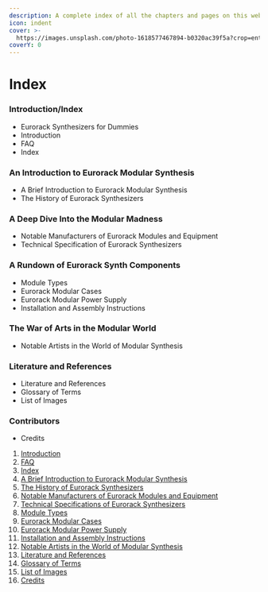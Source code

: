 ```yaml
---
description: A complete index of all the chapters and pages on this website.
icon: indent
cover: >-
  https://images.unsplash.com/photo-1618577467894-b0320ac39f5a?crop=entropy&cs=srgb&fm=jpg&ixid=M3wxOTcwMjR8MHwxfHNlYXJjaHwxfHxldXJvcmFja3xlbnwwfHx8fDE3NDMyNTM3OTZ8MA&ixlib=rb-4.0.3&q=85
coverY: 0
---
```


# Index

### Introduction/Index

* Eurorack Synthesizers for Dummies
* Introduction
* FAQ
* Index

### An Introduction to Eurorack Modular Synthesis

* A Brief Introduction to Eurorack Modular Synthesis
* The History of Eurorack Synthesizers

### A Deep Dive Into the Modular Madness

* Notable Manufacturers of Eurorack Modules and Equipment
* Technical Specification of Eurorack Synthesizers

### A Rundown of Eurorack Synth Components

* Module Types
* Eurorack Modular Cases
* Eurorack Modular Power Supply
* Installation and Assembly Instructions

### The War of Arts in the Modular World

* Notable Artists in the World of Modular Synthesis

### Literature and References

* Literature and References
* Glossary of Terms
* List of Images

### Contributors

* Credits

1. [Introduction](0-0-introduction.md)
2. [FAQ](0-1-faq.md)
3. [Index](0-2-index.md)
4. [A Brief Introduction to Eurorack Modular Synthesis](../1-an-introduction-to-eurorack-modular-synthesis/1-1-a-brief-introduction-to-eurorack-modular-synthesizers.md)
5. [The History of Eurorack Synthesizers](../an-introduction-to-eurorack-modular-synthesis/the-history-of-eurorack-synthesizers.md)
6. [Notable Manufacturers of Eurorack Modules and Equipment](../2-a-deep-dive-into-the-modular-madness/2-1-notable-manufacturers-of-eurorack-modules-and-equipment.md)
7. [Technical Specifications of Eurorack Synthesizers](../2-a-deep-dive-into-the-modular-madness/2-2-technical-specifications-of-eurorack-synthesizers.md)
8. [Module Types](../3-a-rundown-of-eurorack-synth-components/3-1-module-types.md)
9. [Eurorack Modular Cases](../3-a-rundown-of-eurorack-synth-components/3-2-eurorack-modular-cases.md)
10. [Eurorack Modular Power Supply](../a-rundown-of-eurorack-synth-components/eurorack-modular-power-supply.md)
11. [Installation and Assembly Instructions](../3-a-rundown-of-eurorack-synth-components/3-4-installation-and-assembly-instructions.md)
12. [Notable Artists in the World of Modular Synthesis](../4-the-war-of-arts-in-the-modular-world/4-1-notable-artists-in-the-world-of-modular-synthesis.md)
13. [Literature and References](../5-literature-and-references/5-1-literature-and-references.md)
14. [Glossary of Terms](../5-literature-and-references/5-2-glossary-of-terms.md)
15. [List of Images](../5-literature-and-references/5-3-list-of-images.md)
16. [Credits](../contributors/credits.md)
